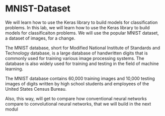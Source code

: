 # MNIST-Dataset
We will learn how to use the Keras library to build models for classification problems. 
In this lab, we will learn how to use the Keras library to build models for classificaiton problems. We will use the popular MNIST dataset, a dataset of images, for a change.

The MNIST database, short for Modified National Institute of Standards and Technology database, is a large database of handwritten digits that is commonly used for training various image processing systems. The database is also widely used for training and testing in the field of machine learning.

The MNIST database contains 60,000 training images and 10,000 testing images of digits written by high school students and employees of the United States Census Bureau.

Also, this way, will get to compare how conventional neural networks compare to convolutional neural networks, that we will build in the next modul
